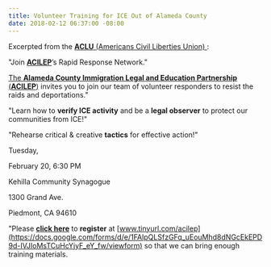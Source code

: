 ```yaml
---
title: Volunteer Training for ICE Out of Alameda County
date: 2018-02-12 06:37:00 -08:00
---
```


Excerpted from the [**ACLU** (Americans Civil Liberties Union) ](https://www.aclu.org/) :

"Join [**ACILEP**](https://centrolegal.org/alameda-county-immigration-legal-education-partnerships-response-ice-activity-oakland/)’s Rapid Response Network." 

[The **Alameda County Immigration Legal and Education Partnership** (**ACILEP**)](https://centrolegal.org/alameda-county-immigration-legal-education-partnerships-response-ice-activity-oakland/) invites you to join our team of volunteer responders to resist the raids and deportations."

"Learn how to **verify ICE activity** and be a **legal observer** to protect our communities from ICE!"

"Rehearse critical & creative **tactics** for effective action!"

Tuesday,

February 20, 6:30 PM

Kehilla Community Synagogue

1300 Grand Ave.

Piedmont, CA 94610

"Please [**click here**](https://docs.google.com/forms/d/e/1FAIpQLSfzGFq_uEouMhd8dNGcEkEPD9d-IVJIoMsTCuHcYjyF_eY_fw/viewform) to **register** at [www.tinyurl.com/acilep](https://docs.google.com/forms/d/e/1FAIpQLSfzGFq_uEouMhd8dNGcEkEPD9d-IVJIoMsTCuHcYjyF_eY_fw/viewform) so that we can bring enough training materials.


